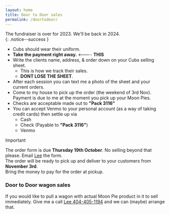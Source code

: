 ```yaml
---
layout: home
title: Door to Door sales
permalink: /doortodoor/
---
```


The fundraiser is over for 2023. We'll be back in 2024.<br/>
{: .notice--success }



- Cubs should wear their uniform.
- **Take the payment right away.** <---- **THIS**
- Write the clients name, address, & order down on your Cubs selling sheet. 
    - This is how we track their sales. 
    - **DONT LOSE THE SHEET**.
- After each session you can text me a photo of the sheet and your current orders.
- Come to my house to pick up the order (the weekend of 3rd Nov). Payment is due to me at the moment you pick up your Moon Pies.
- Checks are acceptable made out to **"Pack 3116"**
- You can accept Venmo to your personal account (as a way of taking credit cards) then settle up via
    - Cash
    - Check (Payable to **"Pack 3116"**)
    - Venmo


> [!IMPORTANT]
> The order form is due **Thursday 19th October**. No selling beyond that please. Email [Lee](lee@codejourneymen.com) the form.<br/>
> The order will be ready to pick up and deliver to your customers from **November 3rd**.<br/>
> Bring the money to pay for the order at pickup.<br/>


### Door to Door wagon sales

If you would like to pull a wagon with actual Moon Pie product in it to sell immediately. Give me a call [Lee 404-405-1194](tel:4044051194) and we can (maybe) arrange that.

